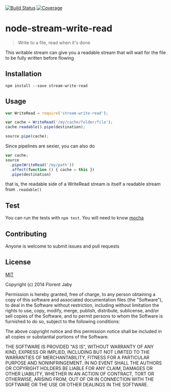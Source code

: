 [![Build Status][travis-image]][travis-url] [![Coverage][coveralls-image]][coveralls-url]

node-stream-write-read
==================

> Write to a file, read when it's done

This writable stream can give you a readable stream that will wait
for the file to be fully written before flowing

Installation
------------

    npm install --save stream-write-read

Usage
-----

```javascript
var WriteRead = require('stream-write-read');

var cache = WriteRead('/my/cache/folder/file');
cache.readable().pipe(destination);

source.pipe(cache);
```

Since pipelines are sexier, you can also do

```javascript
var cache;
source
  .pipe(WriteRead('/my/path'))
  .affect(function () { cache = this })
  .pipe(destination)
```

that is, the readable side of a WriteRead stream is itself a readable
stream from `.readable()`

Test
----

You can run the tests with `npm test`. You will need to know [mocha][mocha-url]

Contributing
------------

Anyone is welcome to submit issues and pull requests


License
-------

[MIT](http://opensource.org/licenses/MIT)

Copyright (c) 2014 Florent Jaby

Permission is hereby granted, free of charge, to any person obtaining a copy of this software and associated documentation files (the "Software"), to deal in the Software without restriction, including without limitation the rights to use, copy, modify, merge, publish, distribute, sublicense, and/or sell copies of the Software, and to permit persons to whom the Software is furnished to do so, subject to the following conditions:

The above copyright notice and this permission notice shall be included in all copies or substantial portions of the Software.

THE SOFTWARE IS PROVIDED "AS IS", WITHOUT WARRANTY OF ANY KIND, EXPRESS OR IMPLIED, INCLUDING BUT NOT LIMITED TO THE WARRANTIES OF MERCHANTABILITY, FITNESS FOR A PARTICULAR PURPOSE AND NONINFRINGEMENT. IN NO EVENT SHALL THE AUTHORS OR COPYRIGHT HOLDERS BE LIABLE FOR ANY CLAIM, DAMAGES OR OTHER LIABILITY, WHETHER IN AN ACTION OF CONTRACT, TORT OR OTHERWISE, ARISING FROM, OUT OF OR IN CONNECTION WITH THE SOFTWARE OR THE USE OR OTHER DEALINGS IN THE SOFTWARE.


[travis-image]: http://img.shields.io/travis/Floby/node-stream-write-read/master.svg?style=flat
[travis-url]: https://travis-ci.org/Floby/node-stream-write-read
[coveralls-image]: http://img.shields.io/coveralls/Floby/node-stream-write-read/master.svg?style=flat
[coveralls-url]: https://coveralls.io/r/Floby/node-stream-write-read
[mocha-url]: https://github.com/visionmedia/mocha


